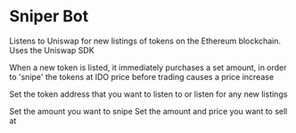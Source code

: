 # Sniper Bot
Listens to Uniswap for new listings of tokens on the Ethereum blockchain.  Uses the Uniswap SDK  

When a new token is listed, it immediately purchases a set amount, in order to 'snipe' the tokens at IDO price before trading causes a price increase

Set the token address that you want to listen to
or listen for any new listings

Set the amount you want to snipe
Set the amount and price you want to sell at
